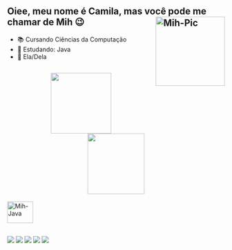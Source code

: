## Oiee, meu nome é Camila, mas você pode me chamar de Mih 😉 <img align="right" alt="Mih-Pic" height="160" style="border radius:50px;" src="https://cdn.discordapp.com/attachments/982788074889150524/1021491132523368448/download20220901151859.png">
- 📚 Cursando Ciências da Computação 
- 🌱 Estudando: Java
- 👧 Ela/Dela
##

<div align="center">
  <a href="https://linktr.ee/mihaguida">
  <img height="140em" src="https://github-readme-stats.vercel.app/api?username=camilaaguida&show_icons=true&theme=radical&include_all_commits=true&count_private=true"/>
  <img height="140em" width="51%" src="https://github-readme-stats.vercel.app/api/top-langs/?username=camilaaguida&layout=compact&langs_count=7&theme=radical"/>
</div>
  
<div style="display: inline_block"><br>
  <img align="center" alt="Mih-Java" height="50" width="60" src="https://cdn.jsdelivr.net/gh/devicons/devicon/icons/java/java-original-wordmark.svg">
</div>

##

<div> 
  <a href="https://www.instagram.com/mihaguida/" target="_blank"><img src="https://img.shields.io/badge/-Instagram-%23E4405F?style=for-the-badge&logo=instagram&logoColor=white" target="_blank"></a>
  <a href="https://www.linkedin.com/in/camilaaguida/" target="_blank"><img src="https://img.shields.io/badge/-LinkedIn-%230077B5?style=for-the-badge&logo=linkedin&logoColor=white" target="_blank"></a>
 	<a href="https://www.twitch.tv/mihaguida" target="_blank"><img src="https://img.shields.io/badge/Twitch-9146FF?style=for-the-badge&logo=twitch&logoColor=white" target="_blank"></a>
 <a href="https://discord.gg/auUZZc6nc4" target="_blank"><img src="https://img.shields.io/badge/Discord-7289DA?style=for-the-badge&logo=discord&logoColor=white" target="_blank"></a> 
  <a href = "camilaaguida01@gmail.com"><img src="https://img.shields.io/badge/Gmail-D14836?style=for-the-badge&logo=gmail&logoColor=white" target="_blank"></a> 
</div>


<!--
**camilaaguida/camilaaguida** is a ✨ _special_ ✨ repository because its `README.md` (this file) appears on your GitHub profile.

Here are some ideas to get you started:

